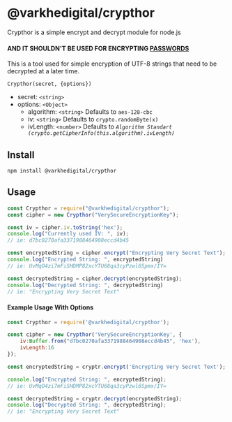 # @varkhedigital/crypthor

Crypthor is a simple encrypt and decrypt module for node.js 
#### **AND IT SHOULDN'T BE USED FOR ENCRYPTING <u>PASSWORDS</u>**

This is a tool used for simple encryption of UTF-8 strings that need to be decrypted at a later time.

`Crypthor(secret, {options})`

-   secret: `<string>`
-   options: `<Object>`
    -   algorithm: `<string>` Defaults to `aes-128-cbc`
    -   iv: `<string>` Defaults to `crypto.randomByte(x)`
    -   ivLength: `<number>` Defaults to _`Algorithm Standart (crypto.getCipherInfo(this.algorithm).ivLength)`_

## Install
`npm install @varkhedigital/crypthor`

## Usage
```js
const Crypthor = require("@varkhedigital/crypthor");
const cipher = new Crypthor("VerySecureEncryptionKey");

const iv = cipher.iv.toString('hex');
console.log("Currently used IV: ", iv);
// ie: d7bc0270afa3371988464908eccd4b45

const encryptedString = cipher.encrypt("Encrypting Very Secret Text");
console.log("Encrypted String: ", encryptedString)
// ie: UvMqO4zi7mFiSHDMP82xcYTU68qa3cyPzwl6Spmx/IY=

const decryptedString = cipher.decrypt(encryptedString);
console.log("Decrypted String: ", decryptedString)
// ie: "Encrypting Very Secret Text"
```

#### Example Usage With Options

```javascript
const Crypthor = require('@varkhedigital/crypthor');

const cipher = new Crypthor('VerySecureEncryptionKey', {
    iv:Buffer.from("d7bc0270afa3371988464908eccd4b45", 'hex'),
    ivLength:16
});

const encryptedString = cryptr.encrypt('Encrypting Very Secret Text');

console.log("Encrypted String: ", encryptedString);
// ie: UvMqO4zi7mFiSHDMP82xcYTU68qa3cyPzwl6Spmx/IY=

const decryptedString = cryptr.decrypt(encryptedString);
console.log("Decrypted String: ", decryptedString);
// ie: "Encrypting Very Secret Text"

```